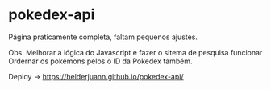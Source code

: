# pokedex-api

Página praticamente completa, faltam pequenos ajustes.

Obs. Melhorar a lógica do Javascript e fazer o sitema de pesquisa funcionar<br>
Ordernar os pokémons pelos o ID da Pokedex também.

Deploy -> https://helderjuann.github.io/pokedex-api/
